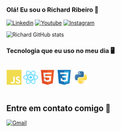 ### Olá! Eu sou o Richard Ribeiro 👋

[![Linkedin](https://img.shields.io/badge/LinkedIn-0077B5?style=for-the-badge&logo=linkedin&logoColor=white)](https://www.linkedin.com/in/richard-ribeiro-6a2a72245/)
[![Youtube](https://img.shields.io/badge/YouTube-FF0000?style=for-the-badge&logo=youtube&logoColor=white)](https://www.youtube.com/@devrichard)
[![Instagram](https://img.shields.io/badge/Instagram-E4405F?style=for-the-badge&logo=instagram&logoColor=white)](https://www.instagram.com/deveuchadi/)

![Richard GitHub stats](https://github-readme-stats.vercel.app/api?username=Euchadi&show_icons=true&theme=transparent)

### Tecnologia que eu uso no meu dia 🖥️

<div style="display: inline_block"><br/>
    <img aling="center" alt="js" width="40" heigth="30" src="https://raw.githubusercontent.com/devicons/devicon/master/icons/javascript/javascript-plain.svg">
    <img aling="center" alt="react" width="40" heigth="30" src="https://raw.githubusercontent.com/devicons/devicon/master/icons/react/react-original.svg">
    <img aling="center" alt="html5" width="40" heigth="30" src="https://raw.githubusercontent.com/devicons/devicon/master/icons/html5/html5-original.svg">
    <img aling="center" alt="css" width="40" heigth="30" src="https://raw.githubusercontent.com/devicons/devicon/master/icons/css3/css3-original.svg">
   <img aling="center" alt="Pyton" width="40" heigth="30" src="https://raw.githubusercontent.com/devicons/devicon/master/icons/python/python-original.svg">
</div><br/>

## Entre em contato comigo 📧

[![Gmail](https://img.shields.io/badge/Gmail-D14836?style=for-the-badge&logo=gmail&logoColor=white)](mailto:richardribeiropessoal@gmail.com)



